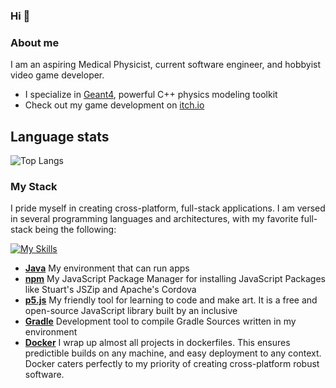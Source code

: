 ### Hi 👋

### About me

I am an aspiring Medical Physicist, current software engineer, and hobbyist video game developer. 
- I specialize in [Geant4](https://geant4.web.cern.ch/), powerful C++ physics modeling toolkit
- Check out my game development on [itch.io](https://.itch.io/)

## Language stats
![Top Langs](https://github-readme-stats.vercel.app/api/top-langs/?username=Test-1256&exclude_repo=cse210_hw&layout=compact&theme=dark)

### My Stack
I pride myself in creating cross-platform, full-stack applications. I am versed in several programming languages and architectures, with my favorite full-stack being the following:

[![My Skills](https://skillicons.dev/icons?i=java,npm,p5js,gradle,docker)](https://skillicons.dev)

- **[Java](https://java.sun.com)** My environment that can run apps
- **[npm](https://www.npmjs.com/)** My JavaScript Package Manager for installing JavaScript Packages like Stuart's JSZip and Apache's Cordova
- **[p5.js](https://www.p5js.org/)** My friendly tool for learning to code and make art. It is a free and open-source JavaScript library built by an inclusive
- **[Gradle](https://gradle.org)** Development tool to compile Gradle Sources written in my environment
- **[Docker](https://www.docker.com/)** I wrap up almost all projects in dockerfiles. This ensures predictible builds on any machine, and easy deployment to any context. Docker caters perfectly to my priority of creating cross-platform robust software.


<!--
**test-1256/test-1256** is a ✨ _special_ ✨ repository because its `README.md` (this file) appears on your GitHub profile.

Here are some ideas to get you started:

- 🔭 I’m currently working on ...
- 🌱 I’m currently learning ...
- 👯 I’m looking to collaborate on ...
- 🤔 I’m looking for help with ...
- 💬 Ask me about ...
- 📫 How to reach me: ...
- 😄 Pronouns: ...
- ⚡ Fun fact: ...
-->
